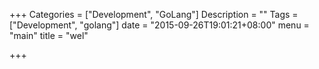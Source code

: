 +++
Categories = ["Development", "GoLang"]
Description = ""
Tags = ["Development", "golang"]
date = "2015-09-26T19:01:21+08:00"
menu = "main"
title = "wel"

+++

